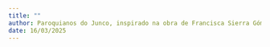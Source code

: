 ```yaml
---
title: ""
author: Paroquianos do Junco, inspirado na obra de Francisca Sierra Gómez, 365 com Jesus de Nazaré
date: 16/03/2025
---
```

